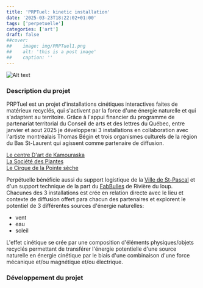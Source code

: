 ```yaml
---
title: 'PRPTuel: kinetic installation'
date: '2025-03-23T18:22:02+01:00'
tags: ['perpetuelle']
categories: ['art']
draft: false
##cover:
##    image: img/PRPTuel1.png
##    alt: 'this is a post image'
##    caption: ''
---
```

![Alt text](/img/cover1.jpg)
### Description du projet

PRPTuel est un projet d'installations cinétiques interactives faites de matérieux recyclés, qui s'activent par la force d'une énergie naturelle et qui s'adaptent au territoire. Grâce à l'appui financier du programme de partenariat territorial du Conseil de arts et des lettres du Québec, entre janvier et aout 2025 je développerai 3 installations en collaboration avec l'artiste montréalais Thomas Bégin et trois organismes culturels de la région du Bas St-Laurent qui agissent comme partenaire de diffusion. 

[Le centre D'art de Kamouraska](https://www.centredartkamouraska.ca/)  
[La Société des Plantes](https://www.lasocietedesplantes.com/)  
[Le Cirque de la Pointe sèche](https://cirquedelapointeseche.com/fr/spectacle/)  

Perpétuelle bénéficie aussi du support logistique de la [Ville de St-Pascal](https://www.villesaintpascal.com/) et d'un support technique de la part du [FabBulles](https://www.fablabs.io/labs/fabbulle) de Rivière du loup.  
Chacunes des 3 installations est crée en relation directe avec le lieu et contexte de diffusion  offert para chacun des partenaires et explorent le potentiel de 3 différentes sources d'énergie naturelles: 
- vent
- eau
- soleil   

L'effet cinétique se crée par une composition d'éléments physiques/objets recyclés permettant de transférer l'énergie potentielle d'une source naturelle en énergie cinétique par le biais d'une combinaison d'une force mécanique et/ou magnétique et/ou électrique.  

###  Développement du projet
 



  